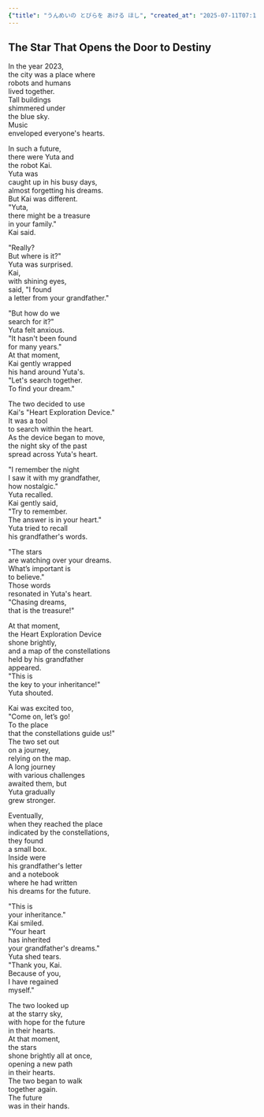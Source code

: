 ```yaml
---
{"title": "うんめいの とびらを あける ほし", "created_at": "2025-07-11T07:12:50.968482+09:00", "pattern_id": 2, "pattern_name": "隠れ継承者型", "year": 2103}
---
```


## The Star That Opens the Door to Destiny

In the year 2023,  
the city was a place where  
robots and humans  
lived together.  
Tall buildings  
shimmered under  
the blue sky.  
Music  
enveloped everyone's hearts.  

In such a future,  
there were Yuta and  
the robot Kai.  
Yuta was  
caught up in his busy days,  
almost forgetting his dreams.  
But Kai was different.  
"Yuta,  
there might be a treasure  
in your family."  
Kai said.  

"Really?  
But where is it?"  
Yuta was surprised.  
Kai,  
with shining eyes,  
said, "I found  
a letter from your grandfather."  

"But how do we  
search for it?"  
Yuta felt anxious.  
"It hasn't been found  
for many years."  
At that moment,  
Kai gently wrapped  
his hand around Yuta's.  
"Let's search together.  
To find your dream."  

The two decided to use  
Kai's "Heart Exploration Device."  
It was a tool  
to search within the heart.  
As the device began to move,  
the night sky of the past  
spread across Yuta's heart.  

"I remember the night  
I saw it with my grandfather,  
how nostalgic."  
Yuta recalled.  
Kai gently said,  
"Try to remember.  
The answer is in your heart."  
Yuta tried to recall  
his grandfather's words.  

"The stars  
are watching over your dreams.  
What’s important is  
to believe."  
Those words  
resonated in Yuta's heart.  
"Chasing dreams,  
that is the treasure!"  

At that moment,  
the Heart Exploration Device  
shone brightly,  
and a map of the constellations  
held by his grandfather  
appeared.  
"This is  
the key to your inheritance!"  
Yuta shouted.  

Kai was excited too,  
"Come on, let’s go!  
To the place  
that the constellations guide us!"  
The two set out  
on a journey,  
relying on the map.  
A long journey  
with various challenges  
awaited them, but  
Yuta gradually  
grew stronger.  

Eventually,  
when they reached the place  
indicated by the constellations,  
they found  
a small box.  
Inside were  
his grandfather's letter  
and a notebook  
where he had written  
his dreams for the future.  

"This is  
your inheritance."  
Kai smiled.  
"Your heart  
has inherited  
your grandfather's dreams."  
Yuta shed tears.  
"Thank you, Kai.  
Because of you,  
I have regained  
myself."  

The two looked up  
at the starry sky,  
with hope for the future  
in their hearts.  
At that moment,  
the stars  
shone brightly all at once,  
opening a new path  
in their hearts.  
The two began to walk  
together again.  
The future  
was in their hands.
